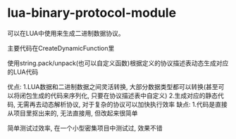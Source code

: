 # lua-binary-protocol-module
可以在LUA中使用来生成二进制数据协议。

主要代码在CreateDynamicFunction里

使用string.pack/unpack(也可以自定义函数)根据定义的协议描述表动态生成对应的LUA代码

优点:
    1.LUA数据和二进制数据之间灵活转换, 大部分数据类型都可以转换(甚至可以将闭包生成的代码来序列化, 只要在协议描述表中自定义)
    2.生成对应的静态代码, 无需再去动态解析协议, 对于复杂的协议可以加快执行效率
缺点:
    1.代码是直接从项目里抠出来的, 无法直接用, 但改起来很简单

简单测试过效率, 在一个小型密集项目中测试过, 效果不错
